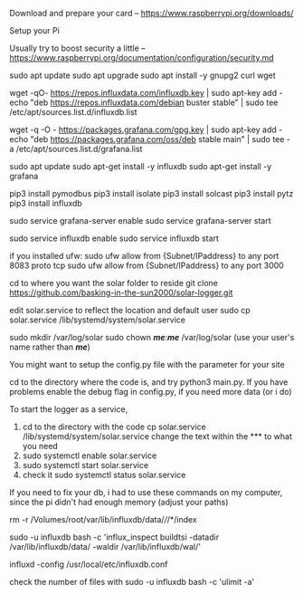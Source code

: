 Download and prepare your card – https://www.raspberrypi.org/downloads/

Setup your Pi

Usually try to boost security a little – https://www.raspberrypi.org/documentation/configuration/security.md

sudo apt update
sudo apt upgrade
sudo apt install -y gnupg2 curl wget

wget -qO- https://repos.influxdata.com/influxdb.key | sudo apt-key add -
echo "deb https://repos.influxdata.com/debian buster stable" | sudo tee /etc/apt/sources.list.d/influxdb.list

wget -q -O - https://packages.grafana.com/gpg.key | sudo apt-key add -
echo "deb https://packages.grafana.com/oss/deb stable main" | sudo tee -a /etc/apt/sources.list.d/grafana.list

sudo apt update
sudo apt-get install -y influxdb
sudo apt-get install -y grafana

pip3 install pymodbus
pip3 install isolate
pip3 install solcast
pip3 install pytz
pip3 install influxdb

sudo service grafana-server enable
sudo service grafana-server start

sudo service influxdb enable
sudo service influxdb start


if you installed ufw:
sudo ufw allow from {Subnet/IPaddress} to any port 8083 proto tcp
sudo ufw allow from {Subnet/IPaddress} to any port 3000


cd to where you want the solar folder to reside
git clone https://github.com/basking-in-the-sun2000/solar-logger.git

edit solar.service to reflect the location and default user
sudo cp solar.service /lib/systemd/system/solar.service

sudo mkdir /var/log/solar
sudo chown ***me***:***me*** /var/log/solar  (use your user's name rather than ***me***)

You might want to setup the config.py file with the parameter for your site


cd to the directory where the code is, and try python3 main.py. If you have problems enable the debug flag in config.py, if you need more data (or i do)

To start the logger as a service,
1) cd to the directory with the code
cp solar.service /lib/systemd/system/solar.service
change the text within the *** to what you need 
2) sudo systemctl enable solar.service
3) sudo systemctl start solar.service
4) check it 
	sudo systemctl status solar.service


If you need to fix your db, i had to use these commands on my computer, since the pi didn't had enough memory (adjust your paths)

rm -r /Volumes/root/var/lib/influxdb/data/*/*/*/index

sudo -u influxdb bash -c 'influx_inspect buildtsi -datadir /var/lib/influxdb/data/ -waldir /var/lib/influxdb/wal/'

influxd -config /usr/local/etc/influxdb.conf

check the number of files with
sudo -u influxdb bash -c 'ulimit -a'
